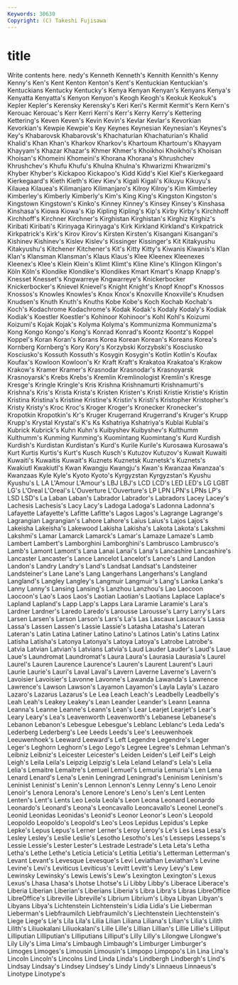 ```yaml
---
Keywords: 30630 
Copyright: (C) Takeshi Fujisawa
---
```


# title

Write contents here.
nedy's Kenneth
Kenneth's Kennith Kennith's Kenny Kenny's Ken's Kent Kenton Kenton's Kent's
Kentuckian Kentuckian's Kentuckians Kentucky Kentucky's Kenya Kenyan Kenyan's Kenyans Kenya's
Kenyatta Kenyatta's Kenyon Kenyon's Keogh Keogh's Keokuk Keokuk's Kepler Kepler's
Kerensky Kerensky's Keri Keri's Kermit Kermit's Kern Kern's Kerouac Kerouac's
Kerr Kerri Kerri's Kerr's Kerry Kerry's Kettering Kettering's Keven Keven's
Kevin Kevin's Kevlar Kevlar's Kevorkian Kevorkian's Kewpie Kewpie's Key Keynes
Keynesian Keynesian's Keynes's Key's Khabarovsk Khabarovsk's Khachaturian Khachaturian's Khalid Khalid's
Khan Khan's Kharkov Kharkov's Khartoum Khartoum's Khayyam Khayyam's Khazar Khazar's
Khmer Khmer's Khoikhoi Khoikhoi's Khoisan Khoisan's Khomeini Khomeini's Khorana Khorana's
Khrushchev Khrushchev's Khufu Khufu's Khulna Khulna's Khwarizmi Khwarizmi's Khyber Khyber's
Kickapoo Kickapoo's Kidd Kidd's Kiel Kiel's Kierkegaard Kierkegaard's Kieth Kieth's
Kiev Kiev's Kigali Kigali's Kikuyu Kikuyu's Kilauea Kilauea's Kilimanjaro Kilimanjaro's
Kilroy Kilroy's Kim Kimberley Kimberley's Kimberly Kimberly's Kim's King King's
Kingston Kingston's Kingstown Kingstown's Kinko's Kinney Kinney's Kinsey Kinsey's Kinshasa
Kinshasa's Kiowa Kiowa's Kip Kipling Kipling's Kip's Kirby Kirby's Kirchhoff
Kirchhoff's Kirchner Kirchner's Kirghistan Kirghistan's Kirghiz Kirghiz's Kiribati Kiribati's Kirinyaga
Kirinyaga's Kirk Kirkland Kirkland's Kirkpatrick Kirkpatrick's Kirk's Kirov Kirov's Kirsten
Kirsten's Kisangani Kisangani's Kishinev Kishinev's Kislev Kislev's Kissinger Kissinger's Kit
Kitakyushu Kitakyushu's Kitchener Kitchener's Kit's Kitty Kitty's Kiwanis Kiwanis's Klan
Klan's Klansman Klansman's Klaus Klaus's Klee Kleenex Kleenexes Kleenex's Klee's
Klein Klein's Klimt Klimt's Kline Kline's Klingon Klingon's Köln Köln's
Klondike Klondike's Klondikes Kmart Kmart's Knapp Knapp's Knesset Knesset's Kngwarreye
Kngwarreye's Knickerbocker Knickerbocker's Knievel Knievel's Knight Knight's Knopf Knopf's Knossos
Knossos's Knowles Knowles's Knox Knox's Knoxville Knoxville's Knudsen Knudsen's Knuth
Knuth's Knuths Kobe Kobe's Koch Kochab Kochab's Koch's Kodachrome Kodachrome's
Kodak Kodak's Kodaly Kodaly's Kodiak Kodiak's Koestler Koestler's Kohinoor Kohinoor's
Kohl Kohl's Koizumi Koizumi's Kojak Kojak's Kolyma Kolyma's Kommunizma Kommunizma's
Kong Kongo Kongo's Kong's Konrad Konrad's Koontz Koontz's Koppel Koppel's
Koran Koran's Korans Korea Korean Korean's Koreans Korea's Kornberg Kornberg's
Kory Kory's Korzybski Korzybski's Kosciusko Kosciusko's Kossuth Kossuth's Kosygin Kosygin's
Kotlin Kotlin's Koufax Koufax's Kowloon Kowloon's Kr Kraft Kraft's Krakatoa
Krakatoa's Krakow Krakow's Kramer Kramer's Krasnodar Krasnodar's Krasnoyarsk Krasnoyarsk's Krebs
Krebs's Kremlin Kremlinologist Kremlin's Kresge Kresge's Kringle Kringle's Kris Krishna
Krishnamurti Krishnamurti's Krishna's Kris's Krista Krista's Kristen Kristen's Kristi Kristie
Kristie's Kristin Kristina Kristina's Kristine Kristine's Kristin's Kristi's Kristopher Kristopher's
Kristy Kristy's Kroc Kroc's Kroger Kroger's Kronecker Kronecker's Kropotkin Kropotkin's
Kr's Kruger Krugerrand Krugerrand's Kruger's Krupp Krupp's Krystal Krystal's K's
Ks Kshatriya Kshatriya's Kublai Kublai's Kubrick Kubrick's Kuhn Kuhn's Kuibyshev
Kuibyshev's Kulthumm Kulthumm's Kunming Kunming's Kuomintang Kuomintang's Kurd Kurdish Kurdish's
Kurdistan Kurdistan's Kurd's Kurile Kurile's Kurosawa Kurosawa's Kurt Kurtis Kurtis's
Kurt's Kusch Kusch's Kutuzov Kutuzov's Kuwait Kuwaiti Kuwaiti's Kuwaitis Kuwait's
Kuznets Kuznetsk Kuznetsk's Kuznets's Kwakiutl Kwakiutl's Kwan Kwangju Kwangju's Kwan's
Kwanzaa Kwanzaa's Kwanzaas Kyle Kyle's Kyoto Kyoto's Kyrgyzstan Kyrgyzstan's Kyushu
Kyushu's L LA L'Amour L'Amour's LBJ LBJ's LCD LCD's LED
LED's LG LGBT LG's L'Oreal L'Oreal's L'Ouverture L'Ouverture's LP LPN
LPN's LPNs LP's LSD LSD's La Laban Laban's Labrador Labrador's
Labradors Lacey Lacey's Lachesis Lachesis's Lacy Lacy's Ladoga Ladoga's Ladonna
Ladonna's Lafayette Lafayette's Lafitte Lafitte's Lagos Lagos's Lagrange Lagrange's Lagrangian
Lagrangian's Lahore Lahore's Laius Laius's Lajos Lajos's Lakeisha Lakeisha's Lakewood
Lakisha Lakisha's Lakota Lakota's Lakshmi Lakshmi's Lamar Lamarck Lamarck's Lamar's
Lamaze Lamaze's Lamb Lambert Lambert's Lamborghini Lamborghini's Lambrusco Lambrusco's Lamb's
Lamont Lamont's Lana Lanai Lanai's Lana's Lancashire Lancashire's Lancaster Lancaster's
Lance Lancelot Lancelot's Lance's Land Landon Landon's Landry Landry's Land's
Landsat Landsat's Landsteiner Landsteiner's Lane Lane's Lang Langerhans Langerhans's Langland
Langland's Langley Langley's Langmuir Langmuir's Lang's Lanka Lanka's Lanny Lanny's
Lansing Lansing's Lanzhou Lanzhou's Lao Laocoon Laocoon's Lao's Laos Laos's
Laotian Laotian's Laotians Laplace Laplace's Lapland Lapland's Lapp Lapp's Lapps
Lara Laramie Laramie's Lara's Lardner Lardner's Laredo Laredo's Larousse Larousse's
Larry Larry's Lars Larsen Larsen's Larson Larson's Lars's La's Las
Lascaux Lascaux's Lassa Lassa's Lassen Lassen's Lassie Lassie's Latasha Latasha's
Lateran Lateran's Latin Latina Latiner Latino Latino's Latinos Latin's Latins
Latinx Latisha Latisha's Latonya Latonya's Latoya Latoya's Latrobe Latrobe's Latvia
Latvian Latvian's Latvians Latvia's Laud Lauder Lauder's Laud's Laue Laue's
Laundromat Laundromat's Laura Laura's Laurasia Laurasia's Laurel Laurel's Lauren Laurence
Laurence's Lauren's Laurent Laurent's Lauri Laurie Laurie's Lauri's Laval Laval's
Lavern Laverne Laverne's Lavern's Lavoisier Lavoisier's Lavonne Lavonne's Lawanda Lawanda's
Lawrence Lawrence's Lawson Lawson's Layamon Layamon's Layla Layla's Lazaro Lazaro's
Lazarus Lazarus's Le Lea Leach Leach's Leadbelly Leadbelly's Leah Leah's
Leakey Leakey's Lean Leander Leander's Leann Leanna Leanna's Leanne Leanne's
Leann's Lean's Lear Learjet Learjet's Lear's Leary Leary's Lea's Leavenworth
Leavenworth's Lebanese Lebanese's Lebanon Lebanon's Lebesgue Lebesgue's Leblanc Leblanc's Leda
Leda's Lederberg Lederberg's Lee Leeds Leeds's Lee's Leeuwenhoek Leeuwenhoek's Leeward
Leeward's Left Legendre Legendre's Leger Leger's Leghorn Leghorn's Lego Lego's
Legree Legree's Lehman Lehman's Leibniz Leibniz's Leicester Leicester's Leiden Leiden's
Leif Leif's Leigh Leigh's Leila Leila's Leipzig Leipzig's Lela Leland
Leland's Lela's Lelia Lelia's Lemaitre Lemaitre's Lemuel Lemuel's Lemuria Lemuria's
Len Lena Lenard Lenard's Lena's Lenin Leningrad Leningrad's Leninism Leninism's
Leninist Leninist's Lenin's Lennon Lennon's Lenny Lenny's Leno Lenoir Lenoir's
Lenora Lenora's Lenore Lenore's Leno's Len's Lent Lenten Lenten's Lent's
Lents Leo Leola Leola's Leon Leona Leonard Leonardo Leonardo's Leonard's
Leona's Leoncavallo Leoncavallo's Leonel Leonel's Leonid Leonidas Leonidas's Leonid's Leonor
Leonor's Leon's Leopold Leopoldo Leopoldo's Leopold's Leo's Leos Lepidus Lepidus's
Lepke Lepke's Lepus Lepus's Lerner Lerner's Leroy Leroy's Le's Les
Lesa Lesa's Lesley Lesley's Leslie Leslie's Lesotho Lesotho's Les's Lesseps
Lesseps's Lessie Lessie's Lester Lester's Lestrade Lestrade's Leta Leta's Letha
Letha's Lethe Lethe's Leticia Leticia's Letitia Letitia's Letterman Letterman's Levant
Levant's Levesque Levesque's Levi Leviathan Leviathan's Levine Levine's Levi's Leviticus
Leviticus's Levitt Levitt's Levy Levy's Lew Lewinsky Lewinsky's Lewis Lewis's
Lew's Lexington Lexington's Lexus Lexus's Lhasa Lhasa's Lhotse Lhotse's Li
Libby Libby's Liberace Liberace's Liberia Liberian Liberian's Liberians Liberia's Libra
Libra's Libras LibreOffice LibreOffice's Libreville Libreville's Librium Librium's Libya Libyan
Libyan's Libyans Libya's Lichtenstein Lichtenstein's Lidia Lidia's Lie Lieberman Lieberman's
Liebfraumilch Liebfraumilch's Liechtenstein Liechtenstein's Liege Liege's Lie's Lila Lila's Lilia
Lilian Liliana Liliana's Lilian's Lilia's Lilith Lilith's Liliuokalani Liliuokalani's Lille
Lille's Lillian Lillian's Lillie Lillie's Lilliput Lilliputian Lilliputian's Lilliputians Lilliput's
Lilly Lilly's Lilongwe Lilongwe's Lily Lily's Lima Lima's Limbaugh Limbaugh's
Limburger Limburger's Limoges Limoges's Limousin Limousin's Limpopo Limpopo's Lin Lina
Lina's Lincoln Lincoln's Lincolns Lind Linda Linda's Lindbergh Lindbergh's Lind's
Lindsay Lindsay's Lindsey Lindsey's Lindy Lindy's Linnaeus Linnaeus's Linotype Linotype's
